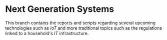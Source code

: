 # Next Generation Systems
This branch contains the reports and scripts regarding several upcoming technologies such as *IoT* and more traditional topics such as the regulations linked to a household's *IT* infrastructure.
